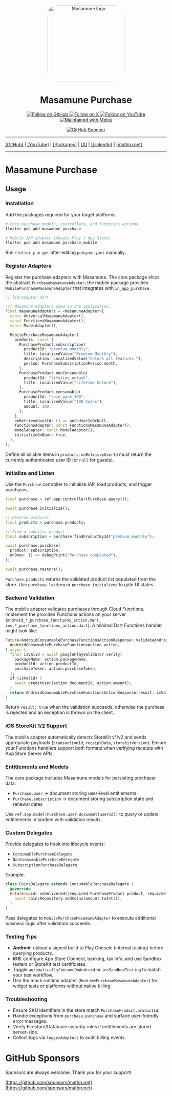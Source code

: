 <p align="center">
  <a href="https://mathru.net">
    <img width="240px" src="https://raw.githubusercontent.com/mathrunet/flutter_masamune/master/.github/images/icon.png" alt="Masamune logo" style="border-radius: 32px"s><br/>
  </a>
  <h1 align="center">Masamune Purchase</h1>
</p>

<p align="center">
  <a href="https://github.com/mathrunet">
    <img src="https://img.shields.io/static/v1?label=GitHub&message=Follow&logo=GitHub&color=333333&link=https://github.com/mathrunet" alt="Follow on GitHub" />
  </a>
  <a href="https://x.com/mathru">
    <img src="https://img.shields.io/static/v1?label=@mathru&message=Follow&logo=X&color=0F1419&link=https://x.com/mathru" alt="Follow on X" />
  </a>
  <a href="https://www.youtube.com/c/mathrunetchannel">
    <img src="https://img.shields.io/static/v1?label=YouTube&message=Follow&logo=YouTube&color=FF0000&link=https://www.youtube.com/c/mathrunetchannel" alt="Follow on YouTube" />
  </a>
  <a href="https://github.com/invertase/melos">
    <img src="https://img.shields.io/static/v1?label=maintained%20with&message=melos&color=FF1493&link=https://github.com/invertase/melos" alt="Maintained with Melos" />
  </a>
</p>

<p align="center">
  <a href="https://github.com/sponsors/mathrunet"><img src="https://img.shields.io/static/v1?label=Sponsor&message=%E2%9D%A4&logo=GitHub&color=ff69b4&link=https://github.com/sponsors/mathrunet" alt="GitHub Sponsor" /></a>
</p>

---

[[GitHub]](https://github.com/mathrunet) | [[YouTube]](https://www.youtube.com/c/mathrunetchannel) | [[Packages]](https://pub.dev/publishers/mathru.net/packages) | [[X]](https://x.com/mathru) | [[LinkedIn]](https://www.linkedin.com/in/mathrunet/) | [[mathru.net]](https://mathru.net)

---

# Masamune Purchase

## Usage

### Installation

Add the packages required for your target platforms.

```bash
# Core purchase models, controllers, and functions actions
flutter pub add masamune_purchase

# Mobile IAP adapter (Google Play / App Store)
flutter pub add masamune_purchase_mobile
```

Run `flutter pub get` after editing `pubspec.yaml` manually.

### Register Adapters

Register the purchase adapters with Masamune. The core package ships the abstract `PurchaseMasamuneAdapter`; the mobile package provides `MobilePurchaseMasamuneAdapter` that integrates with `in_app_purchase`.

```dart
// lib/adapter.dart

/// Masamune adapters used in the application.
final masamuneAdapters = <MasamuneAdapter>[
  const UniversalMasamuneAdapter(),
  const FunctionsMasamuneAdapter(),
  const ModelAdapter(),

  MobilePurchaseMasamuneAdapter(
    products: const [
      PurchaseProduct.subscription(
        productId: "premium_monthly",
        title: LocalizedValue("Premium Monthly"),
        description: LocalizedValue("Unlock all features."),
        period: PurchaseSubscriptionPeriod.month,
      ),
      PurchaseProduct.nonConsumable(
        productId: "lifetime_unlock",
        title: LocalizedValue("Lifetime Unlock"),
      ),
      PurchaseProduct.consumable(
        productId: "coin_pack_100",
        title: LocalizedValue("100 Coins"),
        amount: 100,
      ),
    ],
    onRetrieveUserId: () => authUserIdOrNull,
    functionsAdapter: const FunctionsMasamuneAdapter(),
    modelAdapter: const ModelAdapter(),
    initializeOnBoot: true,
  ),
];
```

Define all billable items in `products`. `onRetrieveUserId` must return the currently authenticated user ID (or `null` for guests).

### Initialize and Listen

Use the `Purchase` controller to initialize IAP, load products, and trigger purchases.

```dart
final purchase = ref.app.controller(Purchase.query());

await purchase.initialize();

// Observe products
final products = purchase.products;

// Find a specific product
final subscription = purchase.findProductById("premium_monthly");

await purchase.purchase(
  product: subscription,
  onDone: () => debugPrint("Purchase completed"),
);

await purchase.restore();
```

`Purchase.products` returns the validated product list populated from the store. Use `purchase.loading` or `purchase.initialized` to gate UI states.

### Backend Validation

The mobile adapter validates purchases through Cloud Functions. Implement the provided Functions actions on your server (`android_*_purchase_functions_action.dart`, `ios_*_purchase_functions_action.dart`). A minimal Dart Functions handler might look like:

```dart
Future<AndroidConsumablePurchaseFunctionsActionResponse> validateAndroidConsumable(
  AndroidConsumablePurchaseFunctionsAction action,
) async {
  final isValid = await googlePlayValidator.verify(
    packageName: action.packageName,
    productId: action.productId,
    purchaseToken: action.purchaseToken,
  );
  if (isValid) {
    await creditUser(action.documentId, action.amount);
  }
  return AndroidConsumablePurchaseFunctionsActionResponse(result: isValid);
}
```

Return `result: true` when the validation succeeds; otherwise the purchase is rejected and an exception is thrown on the client.

### iOS StoreKit 1/2 Support

The mobile adapter automatically detects StoreKit v1/v2 and sends appropriate payloads (`transactionId`, `receiptData`, `storeKitVersion`). Ensure your Functions handlers support both formats when verifying receipts with App Store Server APIs.

### Entitlements and Models

The core package includes Masamune models for persisting purchaser data:

- `Purchase.user` → document storing user-level entitlements
- `Purchase.subscription` → document storing subscription state and renewal dates

Use `ref.app.model(Purchase.user.document(userId))` to query or update entitlements in tandem with validation results.

### Custom Delegates

Provide delegates to hook into lifecycle events:

- `ConsumablePurchaseDelegate`
- `NonConsumablePurchaseDelegate`
- `SubscriptionPurchaseDelegate`

Example:

```dart
class CoinsDelegate extends ConsumablePurchaseDelegate {
  @override
  Future<void> onDelivered({required PurchaseProduct product, required double amount}) async {
    await coinsRepository.addCoins(amount.toInt());
  }
}
```

Pass delegates to `MobilePurchaseMasamuneAdapter` to execute additional business logic after validation succeeds.

### Testing Tips

- **Android**: upload a signed build to Play Console (internal testing) before querying products.
- **iOS**: configure App Store Connect, banking, tax info, and use Sandbox testers or StoreKit test certificates.
- Toggle `automaticallyConsumeOnAndroid` or `iosSandboxTesting` to match your test workflow.
- Use the mock runtime adapter (`RuntimePurchaseMasamuneAdapter`) for widget tests or platforms without native billing.

### Troubleshooting

- Ensure SKU identifiers in the store match `PurchaseProduct.productId`.
- Handle exceptions from `purchase.purchase` and surface user-friendly error messages.
- Verify Firestore/Database security rules if entitlements are stored server-side.
- Collect logs via `loggerAdapters` to audit billing events.

# GitHub Sponsors

Sponsors are always welcome. Thank you for your support!

[https://github.com/sponsors/mathrunet](https://github.com/sponsors/mathrunet)